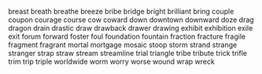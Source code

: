 breast
breath
breathe
breeze
bribe
bridge
bright
brilliant
bring
couple
coupon
courage
course
cow
coward
down
downtown
downward
doze
drag
dragon
drain
drastic
draw
drawback
drawer
drawing
exhibit
exhibition
exile
exit
forum
forward
foster
foul
foundation
fountain
fraction
fracture
fragile
fragment
fragrant
mortal
mortgage
mosaic
stoop
storm
strand
strange
stranger
strap
straw
stream
streamline
trial
triangle
tribe
tribute
trick
trifle
trim
trip
triple
worldwide
worm
worry
worse
wound
wrap
wreck
